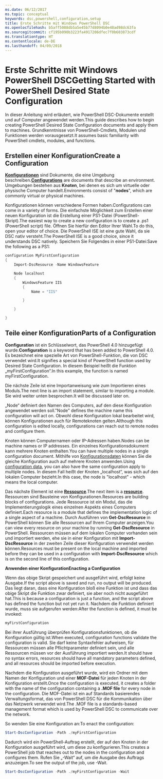 ```yaml
---
ms.date: 06/12/2017
ms.topic: conceptual
keywords: dsc,powershell,configuration,setup
title: Erste Schritte mit Windows PowerShell DSC
ms.openlocfilehash: b5aff5008db5a5e45b77d8094b0e48ad98dc63fa
ms.sourcegitcommit: cf195b090b3223fa4917206dfec7f0b603873cdf
ms.translationtype: HT
ms.contentlocale: de-DE
ms.lasthandoff: 04/09/2018
---
```

# <a name="getting-started-with-powershell-desired-state-configuration"></a><span data-ttu-id="d07e2-103">Erste Schritte mit Windows PowerShell DSC</span><span class="sxs-lookup"><span data-stu-id="d07e2-103">Getting Started with PowerShell Desired State Configuration</span></span> #

<span data-ttu-id="d07e2-104">In dieser Anleitung wird erläutert, wie PowerShell DSC-Dokumente erstellt und auf Computer angewendet werden.</span><span class="sxs-lookup"><span data-stu-id="d07e2-104">This guide describes how to begin creating PowerShell Desired State Configuration documents and apply them to machines.</span></span> <span data-ttu-id="d07e2-105">Grundkenntnisse von PowerShell-Cmdlets, Modulen und Funktionen werden vorausgesetzt.</span><span class="sxs-lookup"><span data-stu-id="d07e2-105">It assumes basic familiarity with PowerShell cmdlets, modules, and functions.</span></span>


## <a name="create-a-configuration"></a><span data-ttu-id="d07e2-106">Erstellen einer Konfiguration</span><span class="sxs-lookup"><span data-stu-id="d07e2-106">Create a Configuration</span></span> ##

<span data-ttu-id="d07e2-107">[**Konfigurationen**](https://msdn.microsoft.com/powershell/dsc/configurations) sind Dokumente, die eine Umgebung beschreiben.</span><span class="sxs-lookup"><span data-stu-id="d07e2-107">[**Configurations**](https://msdn.microsoft.com/powershell/dsc/configurations) are documents that describe an environment.</span></span> <span data-ttu-id="d07e2-108">Umgebungen bestehen aus **Knoten**, bei denen es sich um virtuelle oder physische Computer handelt.</span><span class="sxs-lookup"><span data-stu-id="d07e2-108">Environments consist of "**nodes**", which are commonly virtual or physical machines.</span></span>

<span data-ttu-id="d07e2-109">Konfigurationen können verschiedene Formen haben.</span><span class="sxs-lookup"><span data-stu-id="d07e2-109">Configurations can come in a variety of forms.</span></span> <span data-ttu-id="d07e2-110">Die einfachste Möglichkeit zum Erstellen einer neuen Konfiguration ist die Erstellung einer PS1-Datei (PowerShell-Skript).</span><span class="sxs-lookup"><span data-stu-id="d07e2-110">The easiest way to create a new configuration is to create a .ps1 (PowerShell script) file.</span></span> <span data-ttu-id="d07e2-111">Öffnen Sie hierfür den Editor Ihrer Wahl.</span><span class="sxs-lookup"><span data-stu-id="d07e2-111">To do this, open your editor of choice.</span></span> <span data-ttu-id="d07e2-112">Die PowerShell ISE ist eine gute Wahl, da sie DSC nativ versteht.</span><span class="sxs-lookup"><span data-stu-id="d07e2-112">The PowerShell ISE is a good choice, since it understands DSC natively.</span></span> <span data-ttu-id="d07e2-113">Speichern Sie Folgendes in einer PS1-Datei:</span><span class="sxs-lookup"><span data-stu-id="d07e2-113">Save the following as a PS1:</span></span>

```powershell
configuration MyFirstConfiguration
{
    Import-DscResource -Name WindowsFeature

    Node localhost
    {
        WindowsFeature IIS
        {
            Name = "IIS"

        }

    }

}
```
## <a name="parts-of-a-configuration"></a><span data-ttu-id="d07e2-114">Teile einer Konfiguration</span><span class="sxs-lookup"><span data-stu-id="d07e2-114">Parts of a Configuration</span></span> ##
<span data-ttu-id="d07e2-115">**Configuration** ist ein Schlüsselwort, das PowerShell 4.0 hinzugefügt wurde.</span><span class="sxs-lookup"><span data-stu-id="d07e2-115">**Configuration** is a keyword that has been added to PowerShell 4.0.</span></span> <span data-ttu-id="d07e2-116">Es bezeichnet eine spezielle Art von PowerShell-Funktion, die von DSC verwendet wird.</span><span class="sxs-lookup"><span data-stu-id="d07e2-116">It signifies a special kind of PowerShell function used by Desired State Configuration.</span></span> <span data-ttu-id="d07e2-117">In diesem Beispiel heißt die Funktion „myFirstConfiguration“.</span><span class="sxs-lookup"><span data-stu-id="d07e2-117">In this example, the function is named myFirstConfiguration.</span></span>

<span data-ttu-id="d07e2-118">Die nächste Zeile ist eine Importanweisung wie zum Importieren eines Moduls.</span><span class="sxs-lookup"><span data-stu-id="d07e2-118">The next line is an import statement, similar to importing a module.</span></span> <span data-ttu-id="d07e2-119">Sie wird weiter unten besprochen.</span><span class="sxs-lookup"><span data-stu-id="d07e2-119">It will be discussed later on.</span></span>

<span data-ttu-id="d07e2-120">„Node“ definiert den Namen des Computers, auf den diese Konfiguration angewendet werden soll.</span><span class="sxs-lookup"><span data-stu-id="d07e2-120">"Node" defines the machine name this configuration will act on.</span></span> <span data-ttu-id="d07e2-121">Obwohl diese Konfiguration lokal bearbeitet wird, können Konfigurationen auch für Remoteknoten gelten.</span><span class="sxs-lookup"><span data-stu-id="d07e2-121">Although this configuration is edited locally, configurations can reach out to remote nodes and configure them.</span></span>

<span data-ttu-id="d07e2-122">Knoten können Computernamen oder IP-Adressen haben.</span><span class="sxs-lookup"><span data-stu-id="d07e2-122">Nodes can be machine names or IP addresses.</span></span> <span data-ttu-id="d07e2-123">Ein einzelnes Konfigurationsdokument kann mehrere Knoten enthalten.</span><span class="sxs-lookup"><span data-stu-id="d07e2-123">You can have multiple nodes in a single configuration document.</span></span> <span data-ttu-id="d07e2-124">Mithilfe von [Konfigurationsdaten](https://msdn.microsoft.com/powershell/dsc/configdata) können Sie die gleiche Konfiguration auch auf mehrere Knoten anwenden.</span><span class="sxs-lookup"><span data-stu-id="d07e2-124">Using [configuration data](https://msdn.microsoft.com/powershell/dsc/configdata), you can also have the same configuration apply to multiple nodes.</span></span> <span data-ttu-id="d07e2-125">In diesem Fall heißt der Knoten „localhost“, was sich auf den lokalen Computer bezieht.</span><span class="sxs-lookup"><span data-stu-id="d07e2-125">In this case, the node is "localhost" - which means the local computer.</span></span>

<span data-ttu-id="d07e2-126">Das nächste Element ist eine [**Ressource**](https://msdn.microsoft.com/powershell/dsc/resources).</span><span class="sxs-lookup"><span data-stu-id="d07e2-126">The next item is a [**resource**](https://msdn.microsoft.com/powershell/dsc/resources).</span></span> <span data-ttu-id="d07e2-127">Ressourcen sind Bausteine von Konfigurationen.</span><span class="sxs-lookup"><span data-stu-id="d07e2-127">Resources are building blocks of configurations.</span></span> <span data-ttu-id="d07e2-128">Jede Ressource ist ein Modul, das die Implementierungslogik eines einzelnen Aspekts eines Computers definiert.</span><span class="sxs-lookup"><span data-stu-id="d07e2-128">Each resource is a module that defines the implementation logic of a single aspect of a machine.</span></span> <span data-ttu-id="d07e2-129">Durch Ausführen von **Get-DscResource** in PowerShell können Sie alle Ressourcen auf Ihrem Computer anzeigen.</span><span class="sxs-lookup"><span data-stu-id="d07e2-129">You can view every resource on your machine by running **Get-DscResource** in PowerShell.</span></span> <span data-ttu-id="d07e2-130">Ressourcen müssen auf dem lokalen Computer vorhanden sein und importiert werden, ehe sie in einer Konfiguration mit **Import-DscResource** in der zweiten Zeile dieser Konfiguration verwendet werden können.</span><span class="sxs-lookup"><span data-stu-id="d07e2-130">Resources must be present on the local machine and imported before they can be used in a configuration with **Import-DscResource** which is on the second line of this configuration.</span></span>

<span data-ttu-id="d07e2-131">**Anwenden einer Konfiguration**</span><span class="sxs-lookup"><span data-stu-id="d07e2-131">**Enacting a Configuration**</span></span>

<span data-ttu-id="d07e2-132">Wenn das obige Skript gespeichert und ausgeführt wird, erfolgt keine Ausgabe.</span><span class="sxs-lookup"><span data-stu-id="d07e2-132">If the script above is saved and run, no output will be produced.</span></span> <span data-ttu-id="d07e2-133">Das liegt daran, dass eine Konfiguration bloß eine Funktion ist und dass das obige Skript die Funktion zwar definiert, sie aber noch nicht ausgeführt hat.</span><span class="sxs-lookup"><span data-stu-id="d07e2-133">This is because a configuration is just a function, and the script above has defined the function but not yet run it.</span></span> <span data-ttu-id="d07e2-134">Nachdem die Funktion definiert wurde, muss sie aufgerufen werden:</span><span class="sxs-lookup"><span data-stu-id="d07e2-134">After the function is defined, it must be invoked:</span></span>
```powershell
myFirstConfiguration
```

<span data-ttu-id="d07e2-135">Bei ihrer Ausführung überprüfen Konfigurationsfunktionen, ob die Konfiguration gültig ist.</span><span class="sxs-lookup"><span data-stu-id="d07e2-135">When executed, configuration functions validate the configuration is valid.</span></span> <span data-ttu-id="d07e2-136">Sie darf keine Syntaxfehler aufweisen, für Ressourcen müssen alle Pflichtparameter definiert sein, und alle Ressourcen müssen vor der Ausführung importiert werden.</span><span class="sxs-lookup"><span data-stu-id="d07e2-136">It should have no syntax errors, resources should have all mandatory parameters defined, and all resources should be imported before execution.</span></span>

<span data-ttu-id="d07e2-137">Nachdem die Konfiguration ausgeführt wurde, wird ein Ordner mit dem Namen der Konfiguration und einer **MOF-Datei** für jeden Knoten in der Konfiguration erstellt.</span><span class="sxs-lookup"><span data-stu-id="d07e2-137">Once the configuration is executed, it creates a folder with the name of the configuration containing a **.MOF file** for every node in the configuration.</span></span> <span data-ttu-id="d07e2-138">Die MOF-Datei ist ein auf Standards basierendes Verwaltungsformat, das von PowerShell DSC für die Kommunikation über das Netzwerk verwendet wird.</span><span class="sxs-lookup"><span data-stu-id="d07e2-138">The .MOF file is a standards-based management format which is used by PowerShell DSC to communicate over the network.</span></span>

<span data-ttu-id="d07e2-139">So wenden Sie eine Konfiguration an:</span><span class="sxs-lookup"><span data-stu-id="d07e2-139">To enact the configuration:</span></span>
```powershell
Start-DscConfiguration -Path ./myFirstConfiguration
```
<span data-ttu-id="d07e2-140">Dadurch wird ein PowerShell-Auftrag erstellt, der auf den Knoten in der Konfiguration ausgeführt wird, um diese zu konfigurieren.</span><span class="sxs-lookup"><span data-stu-id="d07e2-140">This creates a PowerShell job that reaches out to the nodes in the configuration and configures them.</span></span> <span data-ttu-id="d07e2-141">Rufen Sie „-Wait“ auf, um die Ausgabe des Auftrags anzuzeigen.</span><span class="sxs-lookup"><span data-stu-id="d07e2-141">To see the output of the job, use -Wait.</span></span>
```powershell
Start-DscConfiguration -Path ./myFirstConfiguration -Wait
```